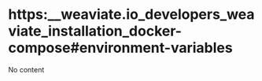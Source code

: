 # https:\_\_weaviate.io_developers_weaviate_installation_docker-compose#environment-variables

No content
